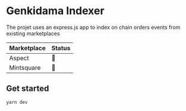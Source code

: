 # Genkidama Indexer

The projet uses an express.js app to index on chain orders events from existing marketplaces

| Marketplace | Status |
| ----------- | ------ |
| Aspect      | 🚧     |
| Mintsquare  | 🚧     |

## Get started

```yarn dev```

